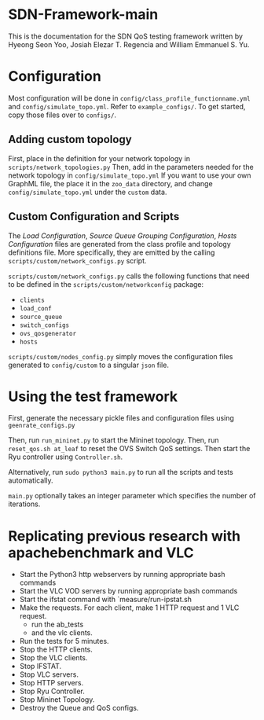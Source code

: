 # SDN-Framework-main

This is the documentation for the SDN QoS testing framework written by Hyeong Seon Yoo, Josiah Elezar T. Regencia and William Emmanuel S. Yu.

# Configuration
Most configuration will be done in `config/class_profile_functionname.yml` and `config/simulate_topo.yml`. Refer to `example_configs/`. To get started, copy those files over to `configs/`.

## Adding custom topology
First, place in the definition for your network topology in `scripts/network_topologies.py`
Then, add in the parameters needed for the network topology in `config/simulate_topo.yml`
If you want to use your own GraphML file, the place it in the `zoo_data` directory, and change `config/simulate_topo.yml` under the `custom` data.

## Custom Configuration and Scripts
The _Load Configuration_, _Source Queue Grouping Configuration_, _Hosts Configuration_ files are generated from the class profile and topology definitions file. More specifically, they are emitted by the calling `scripts/custom/network_configs.py` script.

`scripts/custom/network_configs.py` calls the following functions that need to be defined in the `scripts/custom/networkconfig` package:

- `clients`
- `load_conf`
- `source_queue`
- `switch_configs`
- `ovs_qosgenerator`
- `hosts`

`scripts/custom/nodes_config.py` simply moves the configuration files generated to `config/custom` to a singular `json` file.

# Using the test framework

First, generate the necessary pickle files and configuration files using `geenrate_configs.py`

Then, run `run_mininet.py` to start the Mininet topology.
Then, run `reset_qos.sh at_leaf` to reset the OVS Switch QoS settings.
Then start the Ryu controller using `Controller.sh`.

Alternatively, run `sudo python3 main.py` to run all the scripts and tests automatically.

`main.py` optionally takes an integer parameter which specifies the number of iterations.

# Replicating previous research with apachebenchmark and VLC
- Start the Python3 http webservers by running appropriate bash commands
- Start the VLC VOD servers by running appropriate bash commands
- Start the ifstat command with `measure/run-ipstat.sh
- Make the requests. For each client, make 1 HTTP request and 1 VLC request.
    - run the ab_tests
    - and the vlc clients.
- Run the tests for 5 minutes.
- Stop the HTTP clients.
- Stop the VLC clients.
- Stop IFSTAT.
- Stop VLC servers.
- Stop HTTP servers.
- Stop Ryu Controller.
- Stop Mininet Topology.
- Destroy the Queue and QoS configs.
